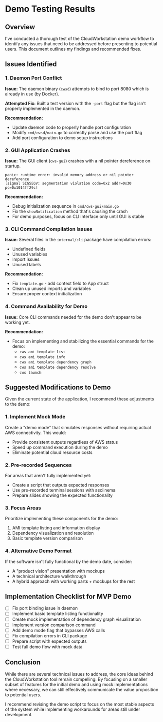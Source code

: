 # Demo Testing Results

## Overview

I've conducted a thorough test of the CloudWorkstation demo workflow to identify any issues that need to be addressed before presenting to potential users. This document outlines my findings and recommended fixes.

## Issues Identified

### 1. Daemon Port Conflict

**Issue:** The daemon binary (`cwsd`) attempts to bind to port 8080 which is already in use (by Docker).

**Attempted Fix:** Built a test version with the `-port` flag but the flag isn't properly implemented in the daemon.

**Recommendation:**
- Update daemon code to properly handle port configuration
- Modify `cmd/cwsd/main.go` to correctly parse and use the port flag
- Add port configuration to demo setup instructions

### 2. GUI Application Crashes

**Issue:** The GUI client (`cws-gui`) crashes with a nil pointer dereference on startup.

```
panic: runtime error: invalid memory address or nil pointer dereference
[signal SIGSEGV: segmentation violation code=0x2 addr=0x30 pc=0x1014ff29c]
```

**Recommendation:**
- Debug initialization sequence in `cmd/cws-gui/main.go`
- Fix the `showNotification` method that's causing the crash
- For demo purposes, focus on CLI interface only until GUI is stable

### 3. CLI Command Compilation Issues

**Issue:** Several files in the `internal/cli` package have compilation errors:
- Undefined fields
- Unused variables
- Import issues
- Unused labels

**Recommendation:**
- Fix `template.go` - add context field to App struct
- Clean up unused imports and variables
- Ensure proper context initialization

### 4. Command Availability for Demo

**Issue:** Core CLI commands needed for the demo don't appear to be working yet.

**Recommendation:**
- Focus on implementing and stabilizing the essential commands for the demo:
  - `cws ami template list`
  - `cws ami template info`
  - `cws ami template dependency graph`
  - `cws ami template dependency resolve`
  - `cws launch`

## Suggested Modifications to Demo

Given the current state of the application, I recommend these adjustments to the demo:

### 1. Implement Mock Mode

Create a "demo mode" that simulates responses without requiring actual AWS connectivity. This would:
- Provide consistent outputs regardless of AWS status
- Speed up command execution during the demo
- Eliminate potential cloud resource costs

### 2. Pre-recorded Sequences

For areas that aren't fully implemented yet:
- Create a script that outputs expected responses
- Use pre-recorded terminal sessions with asciinema
- Prepare slides showing the expected functionality

### 3. Focus Areas

Prioritize implementing these components for the demo:
1. AMI template listing and information display
2. Dependency visualization and resolution
3. Basic template version comparison

### 4. Alternative Demo Format

If the software isn't fully functional by the demo date, consider:
- A "product vision" presentation with mockups
- A technical architecture walkthrough
- A hybrid approach with working parts + mockups for the rest

## Implementation Checklist for MVP Demo

- [ ] Fix port binding issue in daemon
- [ ] Implement basic template listing functionality
- [ ] Create mock implementation of dependency graph visualization
- [ ] Implement version comparison command
- [ ] Add demo mode flag that bypasses AWS calls
- [ ] Fix compilation errors in CLI package
- [ ] Prepare script with expected outputs
- [ ] Test full demo flow with mock data

## Conclusion

While there are several technical issues to address, the core ideas behind the CloudWorkstation tool remain compelling. By focusing on a smaller subset of features for the initial demo and using mock implementations where necessary, we can still effectively communicate the value proposition to potential users.

I recommend revising the demo script to focus on the most stable aspects of the system while implementing workarounds for areas still under development.